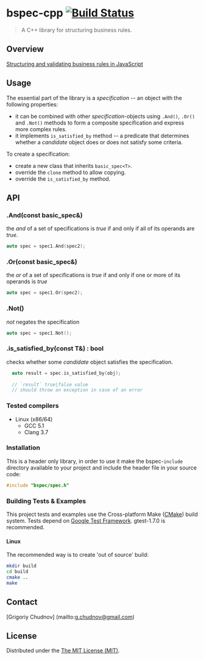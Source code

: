 # bspec-cpp [![Build Status](https://travis-ci.org/gchudnov/bspec-cpp.svg?branch=master)](https://travis-ci.org/gchudnov/bspec-cpp)

> A C++ library for structuring business rules.

## Overview

[Structuring and validating business rules in JavaScript](https://medium.com/@gchudnov/structuring-and-validating-business-rules-in-javascript-fbaa1019902a)

## Usage
The essential part of the library is a *specification* -- an object with the following properties:
* it can be combined with other *specification*-objects using `.And()`, `.Or()` and `.Not()` methods to form a composite specification and express more complex rules.
* it implements `is_satisfied_by` method -- a predicate that determines whether a *candidate* object does or does not satisfy some criteria.

To create a specification:
* create a new class that inherits `basic_spec<T>`.
* override the `clone` method to allow copying.
* override the `is_satisfied_by` method.

## API

### .And(const basic_spec<T>&)
the _and_ of a set of specifications is *true* if and only if all of its operands are *true*. 
```c++
auto spec = spec1.And(spec2);
```

### .Or(const basic_spec<T>&)
the _or_ of a set of specifications is *true* if and only if one or more of its operands is *true*
```c++
auto spec = spec1.Or(spec2);
```

### .Not()
_not_ negates the specification
```c++
auto spec = spec1.Not();
```

### .is_satisfied_by(const T&) : bool
checks whether some _candidate_ object satisfies the specification.
```c++
  auto result = spec.is_satisfied_by(obj);
  
  // `result` true|false value
  // should throw an exception in case of an error
```

### Tested compilers

* Linux (x86/64)
   * GCC 5.1
   * Clang 3.7

### Installation

This is a header only library, in order to use it make the bspec-`include` directory available to your project and include the header file in your source code:

```c++
#include "bspec/spec.h"
``` 

### Building Tests & Examples

This project tests and examples use the Cross-platform Make ([CMake](http://www.cmake.org/)) build system.
Tests depend on [Google Test Framework](https://code.google.com/p/googletest/). gtest-1.7.0 is recommended.

#### Linux

The recommended way is to create 'out of source' build:

```bash
mkdir build
cd build
cmake ..
make
```

## Contact

[Grigoriy Chudnov] (mailto:g.chudnov@gmail.com)


## License

Distributed under the [The MIT License (MIT)](https://github.com/gchudnov/bspec-cpp/blob/master/LICENSE).
